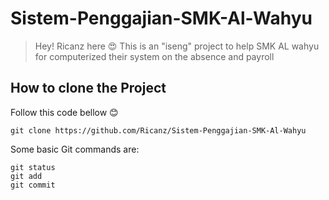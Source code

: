 # Sistem-Penggajian-SMK-Al-Wahyu
> Hey! Ricanz here 😍
This is an "iseng" project to help SMK AL wahyu for computerized their system on the absence and payroll

## How to clone the Project
Follow this code bellow 😊
```
git clone https://github.com/Ricanz/Sistem-Penggajian-SMK-Al-Wahyu
```

Some basic Git commands are:
```
git status
git add
git commit
```

